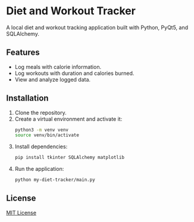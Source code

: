 # Diet and Workout Tracker

A local diet and workout tracking application built with Python, PyQt5, and SQLAlchemy.

## Features
- Log meals with calorie information.
- Log workouts with duration and calories burned.
- View and analyze logged data.

## Installation
1. Clone the repository.
2. Create a virtual environment and activate it:
    ```bash
    python3 -m venv venv
    source venv/bin/activate
    ```
3. Install dependencies:
    ```bash
    pip install tkinter SQLAlchemy matplotlib
    ```
4. Run the application:
    ```bash
    python my-diet-tracker/main.py
    ```

## License
[MIT License](LICENSE)
